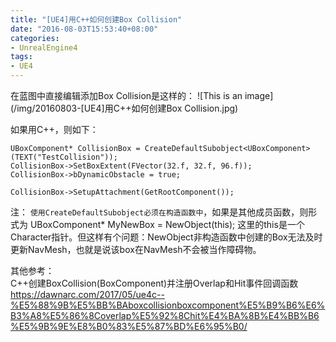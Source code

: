 ```yaml
---
title: "[UE4]用C++如何创建Box Collision"
date: "2016-08-03T15:53:40+08:00"
categories:
- UnrealEngine4
tags:
- UE4
---
```



在蓝图中直接编辑添加Box Collision是这样的：
![This is an image](/img/20160803-[UE4]用C++如何创建Box Collision.jpg)

如果用C++，则如下：

    UBoxComponent* CollisionBox = CreateDefaultSubobject<UBoxComponent>(TEXT("TestCollision"));
    CollisionBox->SetBoxExtent(FVector(32.f, 32.f, 96.f));
    CollisionBox->bDynamicObstacle = true;

    CollisionBox->SetupAttachment(GetRootComponent());
    
注：
`使用CreateDefaultSubobject必须在构造函数中`，如果是其他成员函数，则形式为
UBoxComponent* MyNewBox = NewObject<UBoxComponent>(this);
这里的this是一个Character指针。但这样有个问题：NewObject非构造函数中创建的Box无法及时更新NavMesh，也就是说该box在NavMesh不会被当作障碍物。

其他参考：  
C++创建BoxCollision(BoxComponent)并注册Overlap和Hit事件回调函数  
https://dawnarc.com/2017/05/ue4c--%E5%88%9B%E5%BB%BAboxcollisionboxcomponent%E5%B9%B6%E6%B3%A8%E5%86%8Coverlap%E5%92%8Chit%E4%BA%8B%E4%BB%B6%E5%9B%9E%E8%B0%83%E5%87%BD%E6%95%B0/